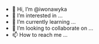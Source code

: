 - 👋 Hi, I’m @iwonawyka
- 👀 I’m interested in ...
- 🌱 I’m currently learning ...
- 💞️ I’m looking to collaborate on ...
- 📫 How to reach me ...

<!---
iwonawyka/iwonawyka is a ✨ special ✨ repository because its `README.md` (this file) appears on your GitHub profile.
You can click the Preview link to take a look at your changes.
--->
